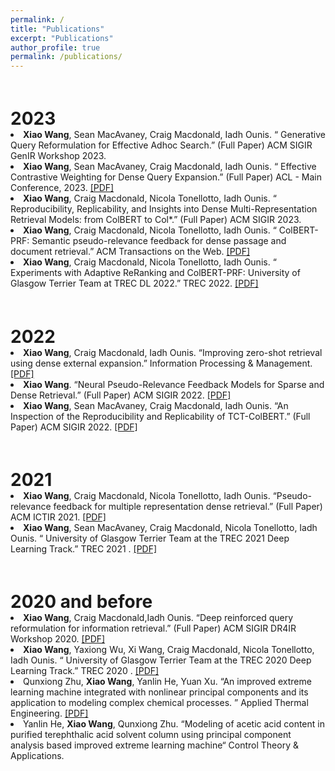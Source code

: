```yaml
---
permalink: /
title: "Publications"
excerpt: "Publications"
author_profile: true
permalink: /publications/
---
```


<!-- You can also find my papers on <u><a href="https://scholar.google.com/citations?user=SMuF74EwRLQC&hl=en">my Google Scholar profile</a>.</u> -->

<h1 style="margin-bottom:0px;padding-top:20px;">2023</h1>
 
  <!-- Item: genqr-->
  <li >
  <b>Xiao Wang</b>, Sean MacAvaney, Craig Macdonald, Iadh Ounis. &ldquo; Generative Query Reformulation for Effective Adhoc Search.&rdquo; (Full Paper) ACM SIGIR GenIR Workshop 2023. 
  

  <!-- Item: cwprf-->
  <li >
  <b>Xiao Wang</b>, Sean MacAvaney, Craig Macdonald, Iadh Ounis. &ldquo; Effective Contrastive Weighting for Dense Query Expansion.&rdquo; (Full Paper) ACL - Main Conference, 2023. 
  <a href="https://drive.google.com/file/d/1i8vin0ikNIjtjiyJYAgSyXlYQkOZ7z82/view?usp=sharing">[PDF]</a>
  

  <!-- Item: colstar -->
  <li >
  <b>Xiao Wang</b>, Craig Macdonald, Nicola Tonellotto, Iadh Ounis. &ldquo; Reproducibility, Replicability, and Insights into Dense Multi-Representation Retrieval Models: from ColBERT to Col*.&rdquo; (Full Paper) ACM SIGIR 2023. 

  <!-- Item: tweb -->
  <li >
  <b>Xiao Wang</b>, Craig Macdonald, Nicola Tonellotto, Iadh Ounis. &ldquo; ColBERT-PRF: Semantic pseudo-relevance feedback for dense passage and document retrieval.&rdquo; ACM Transactions on the Web. 
  <a href="https://dl.acm.org/doi/pdf/10.1145/3572405">[PDF]</a>
    
  <!-- Item: trec22 -->
  <li >
  <b>Xiao Wang</b>, Craig Macdonald, Nicola Tonellotto, Iadh Ounis. &ldquo; Experiments with Adaptive ReRanking and ColBERT-PRF: University of Glasgow Terrier Team at TREC DL 2022.&rdquo; TREC 2022.
  <a href="https://trec.nist.gov/pubs/trec31/papers/UoGTr.D.pdf">[PDF]</a>
    
    
<h1 style="margin-bottom:0px;padding-top:20px;">2022</h1>
<!--   <ul class="biblist"> -->

  <!-- Item: ipm -->
  <li >
  <b>Xiao Wang</b>, Craig Macdonald, Iadh Ounis. &ldquo;Improving zero-shot retrieval using dense external expansion.&rdquo; Information Processing & Management.  
  <a href="https://www.sciencedirect.com/science/article/pii/S0306457322001364">[PDF]</a>
    
  <!-- Item: dc -->
  <li >
  <b>Xiao Wang</b>. &ldquo;Neural Pseudo-Relevance Feedback Models for Sparse and Dense Retrieval.&rdquo; (Full Paper) ACM SIGIR 2022.  
  <a href="https://dl.acm.org/doi/pdf/10.1145/3477495.3531685">[PDF]</a>
    
    
   <!-- Item: cwprf-->
  <li >
  <b>Xiao Wang</b>, Sean MacAvaney, Craig Macdonald, Iadh Ounis. &ldquo;An Inspection of the Reproducibility and Replicability of TCT-ColBERT.&rdquo; (Full Paper) ACM SIGIR 2022.
  <a href="https://dl.acm.org/doi/pdf/10.1145/3477495.3531721">[PDF]</a>
    
    


<h1 style="margin-bottom:0px;padding-top:20px;">2021</h1>

  <!-- Item: ictir -->
  <li >
  <b>Xiao Wang</b>, Craig Macdonald, Nicola Tonellotto, Iadh Ounis. &ldquo;Pseudo-relevance feedback for multiple representation dense retrieval.&rdquo; (Full Paper) ACM ICTIR 2021.
  <a href="https://dl.acm.org/doi/pdf/10.1145/3471158.3472250">[PDF]</a>
    
    
  <!-- Item: trec2021 -->
  <li >
  <b>Xiao Wang</b>, Sean MacAvaney, Craig Macdonald, Nicola Tonellotto, Iadh Ounis. &ldquo; University of Glasgow Terrier Team at the TREC 2021 Deep Learning Track.&rdquo; TREC 2021 .
  <a href="https://trec.nist.gov/pubs/trec30/papers/uogTr-DL.pdf">[PDF]</a>


<h1 style="margin-bottom:0px;padding-top:20px;">2020 and before</h1>

  <!-- Item: ictir -->
  <li >
  <b>Xiao Wang</b>, Craig Macdonald,Iadh Ounis. &ldquo;Deep reinforced query reformulation for information retrieval.&rdquo; (Full Paper) ACM SIGIR DR4IR Workshop 2020.
  <a href="https://arxiv.org/pdf/2007.07987.pdf">[PDF]</a>
    
    
  <!-- Item: trec2021 -->
  <li >
  <b>Xiao Wang</b>, Yaxiong Wu, Xi Wang, Craig Macdonald, Nicola Tonellotto, Iadh Ounis. &ldquo; University of Glasgow Terrier Team at the TREC 2020 Deep Learning Track.&rdquo; TREC 2020 .
  <a href="https://trec.nist.gov/pubs/trec30/papers/uogTr-DL.pdf">[PDF]</a>
  
    
  <!-- Item: ATE -->
  <li >
  Qunxiong Zhu, <b>Xiao Wang</b>, Yanlin He, Yuan Xu. &ldquo;An improved extreme learning machine integrated with nonlinear principal components and its application to modeling complex chemical processes. &rdquo; Applied Thermal Engineering.
  <a href="https://www.sciencedirect.com/science/article/pii/S1359431117364177">[PDF]</a>
    
  <!-- Item: control -->
  <li >
   Yanlin He, <b>Xiao Wang</b>, Qunxiong Zhu. &ldquo;Modeling of acetic acid content in purified terephthalic acid solvent column using principal component analysis based improved extreme learning machine&ldquo; Control Theory & Applications.
   


<!-- ---
layout: archive
title: "Publications"
permalink: /publications/
author_profile: true
---

{% if author.googlescholar %}
  You can also find my articles on <u><a href="{{author.googlescholar}}">my Google Scholar profile</a>.</u>
{% endif %}

{% include base_path %}

{% for post in site.publications reversed %}
  {% include archive-single.html %}
{% endfor %} -->
